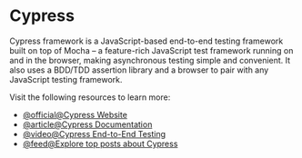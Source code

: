 # Cypress

Cypress framework is a JavaScript-based end-to-end testing framework built on top of Mocha – a feature-rich JavaScript test framework running on and in the browser, making asynchronous testing simple and convenient. It also uses a BDD/TDD assertion library and a browser to pair with any JavaScript testing framework.

Visit the following resources to learn more:

- [@official@Cypress Website](https://www.cypress.io/)
- [@article@Cypress Documentation](https://docs.cypress.io/)
- [@video@Cypress End-to-End Testing](https://www.youtube.com/watch?v=BQqzfHQkREo)
- [@feed@Explore top posts about Cypress](https://app.daily.dev/tags/cypress?ref=roadmapsh)
